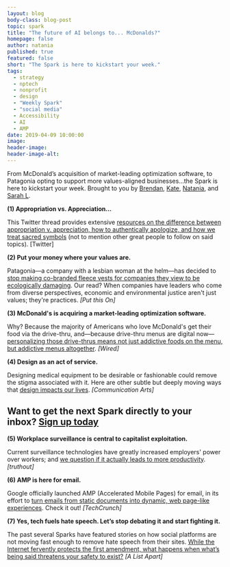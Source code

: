 ```yaml
---
layout: blog
body-class: blog-post
topic: spark
title: "The future of AI belongs to... McDonalds?"
homepage: false
author: natania
published: true
featured: false
short: "The Spark is here to kickstart your week."
tags:
  - strategy
  - nptech
  - nonprofit
  - design
  - "Weekly Spark"
  - "social media"
  - Accessibility
  - AI
  - AMP
date: 2019-04-09 10:00:00
image:
header-image:
header-image-alt:
---
```

From McDonald’s acquisition of market-leading optimization software, to Patagonia opting to support more values-aligned businesses...the Spark is here to kickstart your week. Brought to you by [Brendan](https://thinkshout.com/team/brendan/), [Kate](https://thinkshout.com/team/kate/), [Natania](https://thinkshout.com/team/natania/), and [Sarah L](https://thinkshout.com/team/sarah/).

**(1) Appropriation vs. Appreciation...**  

This Twitter thread provides extensive [resources on the difference between appropriation v. appreciation, how to authentically apologize, and how we treat sacred symbols](https://twitter.com/nerdette/status/1104401355236564992) (not to mention other great people to follow on said topics). [Twitter]

**(2) Put your money where your values are.**  

Patagonia—a company with a lesbian woman at the helm—has decided to [stop making co-branded fleece vests for companies they view to be ecologically damaging](https://putthison.com/patagonia-drops-co-branded-fleece-vests/). Our read? When companies have leaders who come from diverse perspectives, economic and environmental justice aren't just values; they're practices. _[Put this On]_

**(3) McDonald's is acquiring a market-leading optimization software.**  

Why? Because the majority of Americans who love McDonald's get their food via the drive-thru, and—because drive-thru menus are digital now— [personalizing those drive-thrus means not just addictive foods on the menu, but addictive menus altogether](https://www.wired.com/story/mcdonalds-big-data-dynamic-yield-acquisition). _[Wired]_

**(4) Design as an act of service.**  

Designing medical equipment to be desirable or fashionable could remove the stigma associated with it. Here are other subtle but deeply moving ways that [design impacts our lives](https://www.commarts.com/columns/n-rregaard).  _[Communication Arts]_

## Want to get the next Spark directly to your inbox? [**Sign up today**](http://eepurl.com/dFrmtn)  

**(5) Workplace surveillance is central to capitalist exploitation.**  

Current surveillance technologies have greatly increased employers' power over workers; and [we question if it actually leads to more productivity](https://truthout.org/articles/workplace-surveillance-is-central-to-capitalist-exploitation/). _[truthout]_

**(6) AMP is here for email.**  

Google officially launched AMP (Accelerated Mobile Pages) for email, in its effort to [turn emails from static documents into dynamic, web page-like experiences](https://techcrunch.com/2019/03/26/google-makes-emails-more-dynamic-with-amp-for-email/). Check it out! _[TechCrunch]_

**(7) Yes, tech fuels hate speech. Let’s stop debating it and start fighting it.**  

The past several Sparks have featured stories on how social platforms are not moving fast enough to remove hate speech from their sites. [While the Internet fervently protects the first amendment, what happens when what’s being said threatens your safety to exist?](https://alistapart.com/article/canary-in-a-coal-mine-how-tech-provides-platforms-for-hate) _[A List Apart]_


